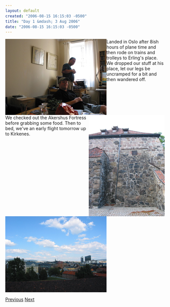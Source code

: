 ```yaml
---
layout: default
created: "2006-08-15 16:15:03 -0500"
title: "Day 1 &mdash; 3 Aug 2006"
date: "2006-08-15 16:15:03 -0500"
---
```



<img src="images/IMG_1306.jpg" align="left" alt="Erling and Ken at Erling's place" />
Landed in Oslo after 8ish hours of plane time and then rode on trains and trolleys to Erling's place.  We dropped our stuff at his place, let our legs be uncramped for a bit and then wandered off.
<br clear="all" />

<img src="images/IMG_1308.jpg" align="right" alt="Inside Akershus Fortress" />
We checked out the Akershus Fortress before grabbing some food.  Then to bed, we've an early flight tomorrow up to Kirkenes.
<br clear="all" />

<img src="images/IMG_1310.jpg" align="left" alt="Atop Akershus Fortress" />
<br clear="all" />

[Previous](index.html)
[Next](day2.html)

